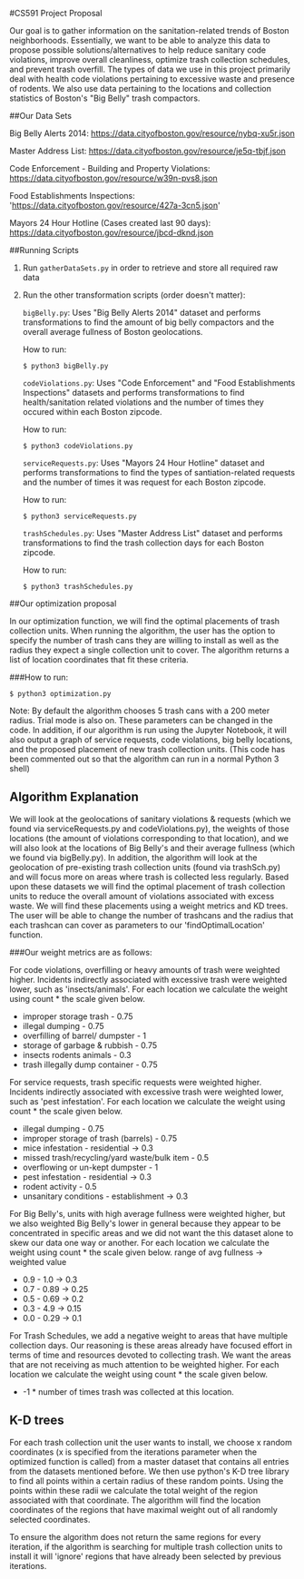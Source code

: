 #CS591 Project Proposal 

Our goal is to gather information on the sanitation-related trends of Boston neighborhoods. Essentially, we want to be able to analyze this data to propose possible solutions/alternatives to help reduce sanitary code violations, improve overall cleanliness, optimize trash collection schedules, and prevent trash overfill. The types of data we use in this project primarily deal with health code violations pertaining to excessive waste and presence of rodents. We also use data pertaining to the locations and collection statistics of Boston's "Big Belly" trash compactors. 

##Our Data Sets

Big Belly Alerts 2014: 
https://data.cityofboston.gov/resource/nybq-xu5r.json

Master Address List: 
https://data.cityofboston.gov/resource/je5q-tbjf.json

Code Enforcement - Building and Property Violations: 
https://data.cityofboston.gov/resource/w39n-pvs8.json

Food Establishments Inspections:
'https://data.cityofboston.gov/resource/427a-3cn5.json'

Mayors 24 Hour Hotline (Cases created last 90 days):
https://data.cityofboston.gov/resource/jbcd-dknd.json


##Running Scripts

1. Run `gatherDataSets.py` in order to retrieve and store all required raw data

2. Run the other transformation scripts (order doesn't matter):
    
    `bigBelly.py`:
    Uses "Big Belly Alerts 2014" dataset and performs transformations to find the amount of big belly compactors and the overall average fullness of Boston geolocations.

    How to run:
    ```
    $ python3 bigBelly.py
    ```

    `codeViolations.py`:
    Uses "Code Enforcement" and "Food Establishments Inspections" datasets and performs transformations to find health/sanitation related violations and the number of times they occured within each Boston zipcode.

    How to run:
    ```
    $ python3 codeViolations.py
    ```

    `serviceRequests.py`:
    Uses "Mayors 24 Hour Hotline" dataset and performs transformations to find the types of santiation-related requests and the number of times it was request for each Boston zipcode.

    How to run:
    ```
    $ python3 serviceRequests.py
    ```

    `trashSchedules.py`:
    Uses "Master Address List" dataset and performs transformations to find the trash collection days for each Boston zipcode. 

    How to run:
    ```
    $ python3 trashSchedules.py
    ```

##Our optimization proposal

In our optimization function, we will find the optimal placements of trash collection units. When running the algorithm, the user has the option to specify the number of trash cans they are willing to install as well as the radius they expect a single collection unit to cover. The algorithm returns a list of location coordinates that fit these criteria.

###How to run:
```
$ python3 optimization.py
```

Note: By default the algorithm chooses 5 trash cans with a 200 meter radius. Trial mode is also on. These parameters can be changed in the code. In addition, if our algorithm is run using the Jupyter Notebook, it will also output a graph of service requests, code violations, big belly locations, and the proposed placement of new trash collection units. (This code has been commented out so that the algorithm can run in a normal Python 3 shell)

## Algorithm Explanation

We will look at the geolocations of sanitary violations & requests (which we found via serviceRequests.py and codeViolations.py), the weights of those locations (the amount of violations corresponding to that location), and we will also look at the locations of Big Belly's and their average fullness (which we found via bigBelly.py). In addition, the algorithm will look at the geolocation of pre-existing trash collection units (found via trashSch.py) and will focus more on areas where trash is collected less regularly. Based upon these datasets we will find the optimal placement of trash collection units to reduce the overall amount of violations associated with excess waste. We will find these placements using a weight metrics and KD trees. The user will be able to change the number of trashcans and the radius that each trashcan can cover as parameters to our 'findOptimalLocation' function.

###Our weight metrics are as follows:

For code violations, overfilling or heavy amounts of trash were weighted higher. Incidents indirectly associated with excessive trash were weighted lower, such as 'insects/animals'. For each location we calculate the weight using count * the scale given below.
* improper storage trash - 0.75
* illegal dumping - 0.75
* overfilling of barrel/ dumpster - 1
* storage of garbage & rubbish - 0.75 
* insects rodents animals - 0.3
* trash illegally dump container - 0.75

For service requests, trash specific requests were weighted higher. Incidents indirectly associated with excessive trash were weighted lower, such as 'pest infestation'. For each location we calculate the weight using count * the scale given below.
* illegal dumping - 0.75
* improper storage of trash (barrels) - 0.75
* mice infestation - residential -> 0.3
* missed trash/recycling/yard waste/bulk item - 0.5
* overflowing or un-kept dumpster - 1
* pest infestation - residential -> 0.3
* rodent activity - 0.5
* unsanitary conditions - establishment -> 0.3

For Big Belly's, units with high average fullness were weighted higher, but we also weighted Big Belly's lower in general because they appear to be concentrated in specific areas and we did not want the this dataset alone to skew our data one way or another. For each location we calculate the weight using count * the scale given below.
	range of avg fullness -> weighted value
* 0.9 - 1.0 -> 0.3 
* 0.7 - 0.89 -> 0.25
* 0.5 - 0.69 -> 0.2
* 0.3 - 4.9 -> 0.15
* 0.0 - 0.29 -> 0.1

For Trash Schedules, we add a negative weight to areas that have multiple collection days. Our reasoning is these areas already have focused effort in terms of time and resources devoted to collecting trash. We want the areas that are not receiving as much attention to be weighted higher. For each location we calculate the weight using count * the scale given below.
* -1 * number of times trash was collected at this location.

## K-D trees

For each trash collection unit the user wants to install, we choose x random coordinates (x is specified from the iterations parameter when the optimized function is called) from a master dataset that contains all entries from the datasets mentioned before. 
We then use python's K-D tree library to find all points within a certain radius of these random points. Using the points within these radii we calculate the total weight of the region associated with that coordinate. The algorithm will find the location coordinates of the regions that have maximal weight out of all randomly selected coordinates. 

To ensure the algorithm does not return the same regions for every iteration, if the algorithm is searching for multiple trash collection units to install it will 'ignore' regions that have already been selected by previous iterations.















